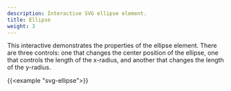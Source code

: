 ```yaml
---
description: Interactive SVG ellipse element.
title: Ellipse
weight: 3
---
```


This interactive demonstrates the properties of the ellipse element. There are three controls: one that changes the center position of the ellipse, one that controls the length of the x-radius, and another that changes the length of the y-radius.

{{<example "svg-ellipse">}}
